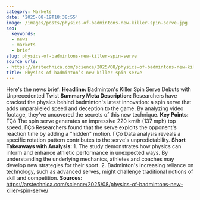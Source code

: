 ```yaml
---
category: Markets
date: '2025-08-19T18:38:55'
image: /images/posts/physics-of-badmintons-new-killer-spin-serve.jpg
seo:
  keywords:
  - news
  - markets
  - brief
slug: physics-of-badmintons-new-killer-spin-serve
source_urls:
- https://arstechnica.com/science/2025/08/physics-of-badmintons-new-killer-spin-serve/
title: Physics of badminton’s new killer spin serve
---
```


Here's the news brief:  **Headline:** Badminton's Killer Spin Serve Debuts with Unprecedented Twist  **Summary Meta Description:** Researchers have cracked the physics behind badminton's latest innovation: a spin serve that adds unparalleled speed and deception to the game. By analyzing video footage, they've uncovered the secrets of this new technique.  **Key Points:**  ΓÇó The spin serve generates an impressive 220 km/h (137 mph) top speed. ΓÇó Researchers found that the serve exploits the opponent's reaction time by adding a "hidden" motion. ΓÇó Data analysis reveals a specific rotation pattern contributes to the serve's unpredictability.  **Short Takeaways with Analysis:**  1. The study demonstrates how physics can inform and enhance athletic performance in unexpected ways. By understanding the underlying mechanics, athletes and coaches may develop new strategies for their sport. 2. Badminton's increasing reliance on technology, such as advanced serves, might challenge traditional notions of skill and competition.  **Sources:**  https://arstechnica.com/science/2025/08/physics-of-badmintons-new-killer-spin-serve/
